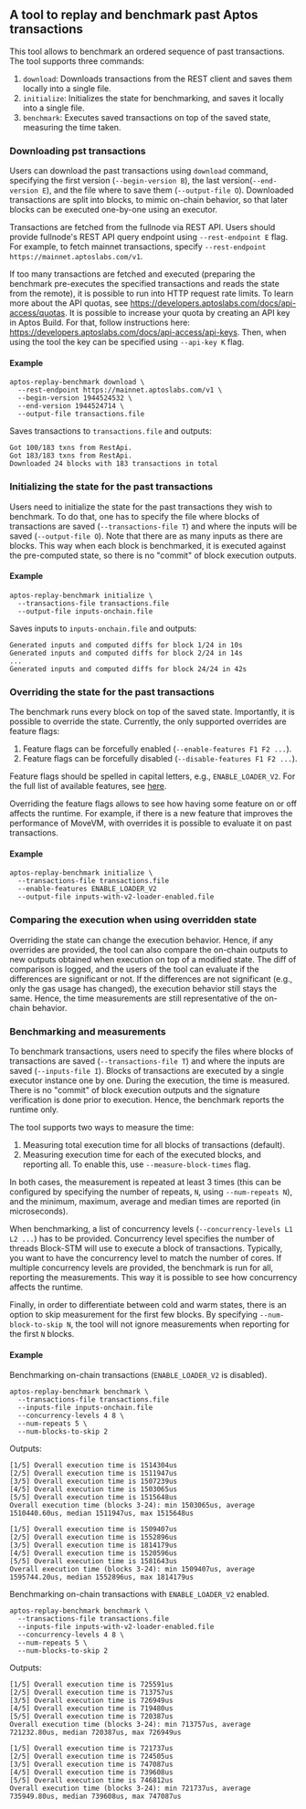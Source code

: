 ## A tool to replay and benchmark past Aptos transactions

This tool allows to benchmark an ordered sequence of past transactions.
The tool supports three commands:

  1. `download`: Downloads transactions from the REST client and saves them locally into a single file.
  2. `initialize`: Initializes the state for benchmarking, and saves it locally into a single file.
  3. `benchmark`: Executes saved transactions on top of the saved state, measuring the time taken.


### Downloading pst transactions

Users can download the past transactions using `download` command, specifying the first version (`--begin-version B`), the last version(`--end-version E`), and the file where to save them (`--output-file O`).
Downloaded transactions are split into blocks, to mimic on-chain behavior, so that later blocks can be executed one-by-one using an executor.

Transactions are fetched from the fullnode via REST API.
Users should provide fullnode's REST API query endpoint using `--rest-endpoint E` flag.
For example, to fetch mainnet transactions, specify `--rest-endpoint https://mainnet.aptoslabs.com/v1`.

If too many transactions are fetched and executed (preparing the benchmark pre-executes the specified transactions and reads the state from the remote), it is possible to run into HTTP request rate limits.
To learn more about the API quotas, see https://developers.aptoslabs.com/docs/api-access/quotas.
It is possible to increase your quota by creating an API key in Aptos Build.
For that, follow instructions here: https://developers.aptoslabs.com/docs/api-access/api-keys.
Then, when using the tool the key can be specified using `--api-key K` flag.

#### Example

```commandline
aptos-replay-benchmark download \
  --rest-endpoint https://mainnet.aptoslabs.com/v1 \
  --begin-version 1944524532 \
  --end-version 1944524714 \
  --output-file transactions.file
```
Saves transactions to `transactions.file` and outputs:
```commandline
Got 100/183 txns from RestApi.
Got 183/183 txns from RestApi.
Downloaded 24 blocks with 183 transactions in total
```

### Initializing the state for the past transactions

Users need to initialize the state for the past transactions they wish to benchmark.
To do that, one has to specify the file where blocks of transactions are saved (`--transactions-file T`) and where the inputs will be saved (`--output-file O`).
Note that there are as many inputs as there are blocks.
This way when each block is benchmarked, it is executed against the pre-computed state, so there is no "commit" of block execution outputs.

#### Example

```commandline
aptos-replay-benchmark initialize \
  --transactions-file transactions.file
  --output-file inputs-onchain.file
```
Saves inputs to `inputs-onchain.file` and outputs:
```commandline
Generated inputs and computed diffs for block 1/24 in 10s
Generated inputs and computed diffs for block 2/24 in 14s
...
Generated inputs and computed diffs for block 24/24 in 42s
```

### Overriding the state for the past transactions

The benchmark runs every block on top of the saved state.
Importantly, it is possible to override the state.
Currently, the only supported overrides are feature flags:

  1. Feature flags can be forcefully enabled (`--enable-features F1 F2 ...`).
  2. Feature flags can be forcefully disabled (`--disable-features F1 F2 ...`).

Feature flags should be spelled in capital letters, e.g., `ENABLE_LOADER_V2`.
For the full list of available features, see [here](../../types/src/on_chain_config/aptos_features.rs).

Overriding the feature flags allows to see how having some feature on or off affects the runtime.
For example, if there is a new feature that improves the performance of MoveVM, with overrides it is possible to evaluate it on past transactions.

#### Example

```commandline
aptos-replay-benchmark initialize \
  --transactions-file transactions.file
  --enable-features ENABLE_LOADER_V2
  --output-file inputs-with-v2-loader-enabled.file
```


### Comparing the execution when using overridden state

Overriding the state can change the execution behavior.
Hence, if any overrides are provided, the tool can also compare the on-chain outputs to new outputs obtained when execution on top of a modified state.
The diff of comparison is logged, and the users of the tool can evaluate if the differences are significant or not.
If the differences are not significant (e.g., only the gas usage has changed), the execution behavior still stays the same.
Hence, the time measurements are still representative of the on-chain behavior.


### Benchmarking and measurements

To benchmark transactions, users need to specify the files where blocks of transactions are saved (`--transactions-file T`) and where the inputs are saved (`--inputs-file I`).
Blocks of transactions are executed by a single executor instance one by one.
During the execution, the time is measured.
There is no "commit" of block execution outputs and the signature verification is done prior to execution.
Hence, the benchmark reports the runtime only.

The tool supports two ways to measure the time:

  1. Measuring total execution time for all blocks of transactions (default).
  2. Measuring execution time for each of the executed blocks, and reporting all.
     To enable this, use `--measure-block-times` flag.

In both cases, the measurement is repeated at least 3 times (this can be configured by specifying the number of repeats, `N`, using `--num-repeats N`), and the minimum, maximum, average and median times are reported (in microseconds).

When benchmarking, a list of concurrency levels (`--concurrency-levels L1 L2 ...`) has to be provided.
Concurrency level specifies the number of threads Block-STM will use to execute a block of transactions.
Typically, you want to have the concurrency level to match the number of cores.
If multiple concurrency levels are provided, the benchmark is run for all, reporting the measurements.
This way it is possible to see how concurrency affects the runtime. 

Finally, in order to differentiate between cold and warm states, there is an option to skip measurement for the first few blocks.
By specifying `--num-block-to-skip N`, the tool will not ignore measurements when reporting for the first `N` blocks.

#### Example

Benchmarking on-chain transactions (`ENABLE_LOADER_V2` is disabled).
```commandline
aptos-replay-benchmark benchmark \
  --transactions-file transactions.file
  --inputs-file inputs-onchain.file
  --concurrency-levels 4 8 \
  --num-repeats 5 \
  --num-blocks-to-skip 2
```

Outputs:
```commandline
[1/5] Overall execution time is 1514304us
[2/5] Overall execution time is 1511947us
[3/5] Overall execution time is 1507239us
[4/5] Overall execution time is 1503065us
[5/5] Overall execution time is 1515648us
Overall execution time (blocks 3-24): min 1503065us, average 1510440.60us, median 1511947us, max 1515648us

[1/5] Overall execution time is 1509407us
[2/5] Overall execution time is 1552896us
[3/5] Overall execution time is 1814179us
[4/5] Overall execution time is 1520596us
[5/5] Overall execution time is 1581643us
Overall execution time (blocks 3-24): min 1509407us, average 1595744.20us, median 1552896us, max 1814179us
```

Benchmarking on-chain transactions with `ENABLE_LOADER_V2` enabled. 
```commandline
aptos-replay-benchmark benchmark \
  --transactions-file transactions.file
  --inputs-file inputs-with-v2-loader-enabled.file
  --concurrency-levels 4 8 \
  --num-repeats 5 \
  --num-blocks-to-skip 2
```

Outputs:
```commandline
[1/5] Overall execution time is 725591us
[2/5] Overall execution time is 713757us
[3/5] Overall execution time is 726949us
[4/5] Overall execution time is 719480us
[5/5] Overall execution time is 720387us
Overall execution time (blocks 3-24): min 713757us, average 721232.80us, median 720387us, max 726949us

[1/5] Overall execution time is 721737us
[2/5] Overall execution time is 724505us
[3/5] Overall execution time is 747087us
[4/5] Overall execution time is 739608us
[5/5] Overall execution time is 746812us
Overall execution time (blocks 3-24): min 721737us, average 735949.80us, median 739608us, max 747087us
```